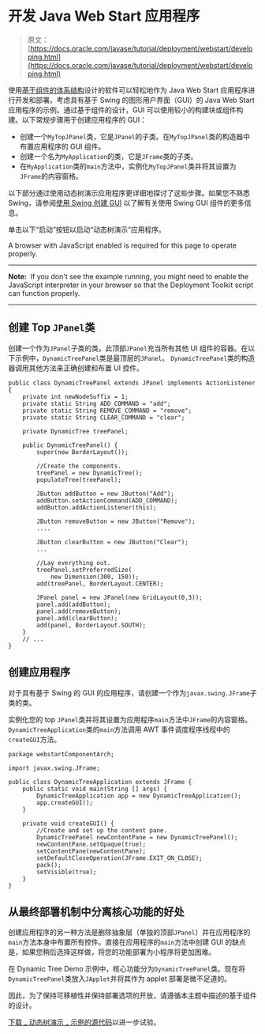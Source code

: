 # 开发 Java Web Start 应用程序

> 原文： [https://docs.oracle.com/javase/tutorial/deployment/webstart/developing.html](https://docs.oracle.com/javase/tutorial/deployment/webstart/developing.html)

使用[基于组件的体系结构](../index.html#componentBasedArch)设计的软件可以轻松地作为 Java Web Start 应用程序进行开发和部署。考虑具有基于 Swing 的图形用户界面（GUI）的 Java Web Start 应用程序的示例。通过基于组件的设计，GUI 可以使用较小的构建块或组件构建。以下常规步骤用于创建应用程序的 GUI：

*   创建一个`MyTopJPanel`类，它是`JPanel`的子类。在`MyTopJPanel`类的构造器中布置应用程序的 GUI 组件。
*   创建一个名为`MyApplication`的类，它是`JFrame`类的子类。
*   在`MyApplication`类的`main`方法中，实例化`MyTopJPanel`类并将其设置为`JFrame`的内容窗格。

以下部分通过使用动态树演示应用程序更详细地探讨了这些步骤。如果您不熟悉 Swing，请参阅[使用 Swing 创建 GUI](../../uiswing/index.html) 以了解有关使用 Swing GUI 组件的更多信息。

单击以下“启动”按钮以启动“动态树演示”应用程序。

<noscript>A browser with JavaScript enabled is required for this page to operate properly.</noscript>

* * *

**Note:**  If you don't see the example running, you might need to enable the JavaScript interpreter in your browser so that the Deployment Toolkit script can function properly.

* * *

## 创建 Top `JPanel`类

创建一个作为`JPanel`子类的类。此顶部`JPanel`充当所有其他 UI 组件的容器。在以下示例中，`DynamicTreePanel`类是最顶层的`JPanel`。 `DynamicTreePanel`类的构造器调用其他方法来正确创建和布置 UI 控件。

```
public class DynamicTreePanel extends JPanel implements ActionListener {
    private int newNodeSuffix = 1;
    private static String ADD_COMMAND = "add";
    private static String REMOVE_COMMAND = "remove";
    private static String CLEAR_COMMAND = "clear";

    private DynamicTree treePanel;

    public DynamicTreePanel() {
        super(new BorderLayout());

        //Create the components.
        treePanel = new DynamicTree();
        populateTree(treePanel);

        JButton addButton = new JButton("Add");
        addButton.setActionCommand(ADD_COMMAND);
        addButton.addActionListener(this);

        JButton removeButton = new JButton("Remove");
        ....

        JButton clearButton = new JButton("Clear");
        ...

        //Lay everything out.
        treePanel.setPreferredSize(
            new Dimension(300, 150));
        add(treePanel, BorderLayout.CENTER);

        JPanel panel = new JPanel(new GridLayout(0,3));
        panel.add(addButton);
        panel.add(removeButton); 
        panel.add(clearButton);
        add(panel, BorderLayout.SOUTH);
    }
    // ...
}

```

## 创建应用程序

对于具有基于 Swing 的 GUI 的应用程序，请创建一个作为`javax.swing.JFrame`子类的类。

实例化您的 top `JPanel`类并将其设置为应用程序`main`方法中`JFrame`的内容窗格。 `DynamicTreeApplication`类的`main`方法调用 AWT 事件调度程序线程中的`createGUI`方法。

```
package webstartComponentArch;

import javax.swing.JFrame;

public class DynamicTreeApplication extends JFrame {
    public static void main(String [] args) {
        DynamicTreeApplication app = new DynamicTreeApplication();
        app.createGUI();
    }

    private void createGUI() {
        //Create and set up the content pane.
        DynamicTreePanel newContentPane = new DynamicTreePanel();
        newContentPane.setOpaque(true); 
        setContentPane(newContentPane);
        setDefaultCloseOperation(JFrame.EXIT_ON_CLOSE);
        pack();
        setVisible(true);
    }    
}

```

## 从最终部署机制中分离核心功能的好处

创建应用程序的另一种方法是删除抽象层（单独的顶部`JPanel`）并在应用程序的`main`方法本身中布置所有控件。直接在应用程序的`main`方法中创建 GUI 的缺点是，如果您稍后选择这样做，将您的功能部署为小程序将更加困难。

在 Dynamic Tree Demo 示例中，核心功能分为`DynamicTreePanel`类。现在将`DynamicTreePanel`类放入`JApplet`并将其作为 applet 部署是微不足道的。

因此，为了保持可移植性并保持部署选项的开放，请遵循本主题中描述的基于组件的设计。

[下载 _ 动态树演示 _ 示例的源代码](examplesIndex.html#DynamicTreeDemo)以进一步试验。